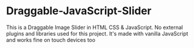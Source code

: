 # Draggable-JavaScript-Slider
This is a Draggable Image Slider in HTML CSS &amp; JavaScript. No external plugins and libraries used for this project. It's made with vanilla JavaScript and works fine on touch devices too
